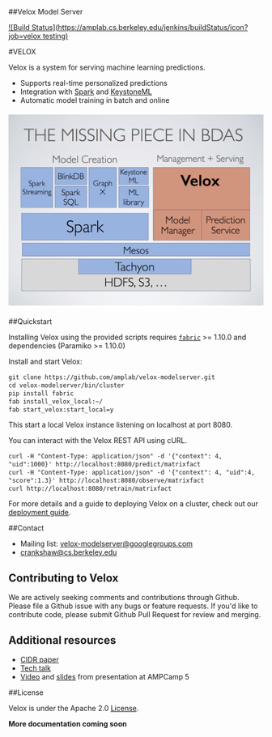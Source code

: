 ##Velox Model Server

[![Build Status](https://amplab.cs.berkeley.edu/jenkins/buildStatus/icon?job=velox testing)](https://amplab.cs.berkeley.edu/jenkins/job/velox%20testing/)

#VELOX

Velox is a system for serving machine learning predictions.

+ Supports real-time personalized predictions
+ Integration with [Spark](spark.apache.org) and [KeystoneML](keystone-ml.org)
+ Automatic model training in batch and online

![Velox In BDAS](docs/missing_piece.png)


##Quickstart

Installing Velox using the provided scripts requires [`fabric`](http://www.fabfile.org/installing.html) >= 1.10.0 and dependencies (Paramiko >= 1.10.0)

Install and start Velox:

```
git clone https://github.com/amplab/velox-modelserver.git
cd velox-modelserver/bin/cluster
pip install fabric
fab install_velox_local:~/
fab start_velox:start_local=y
```

This start a local Velox instance listening on localhost at port 8080.

You can interact with the Velox REST API using cURL.

```
curl -H "Content-Type: application/json" -d '{"context": 4, "uid":1000}' http://localhost:8080/predict/matrixfact
curl -H "Content-Type: application/json" -d '{"context": 4, "uid":4, "score":1.3}' http://localhost:8080/observe/matrixfact
curl http://localhost:8080/retrain/matrixfact
```

For more details and a guide to deploying Velox on a cluster, check out our [deployment guide](docs/deployment_guide.md).

##Contact

+ Mailing list: velox-modelserver@googlegroups.com
+ crankshaw@cs.berkeley.edu

## Contributing to Velox

We are actively seeking comments and contributions through Github. Please file a Github issue with any bugs or feature requests.
If you'd like to contribute code, please submit Github Pull Request for review and merging.

## Additional resources

+ [CIDR paper](http://arxiv.org/abs/1409.3809)
+ [Tech talk](http://www.slideshare.net/dscrankshaw/velox-at-sf-data-mining-meetup)
+ [Video](https://www.youtube.com/watch?v=rESINg9lfGY) and [slides](http://www.slideshare.net/dscrankshaw/veloxampcamp5-final) from presentation at AMPCamp 5

##License

Velox is under the Apache 2.0 [License](LICENSE).



__More documentation coming soon__
